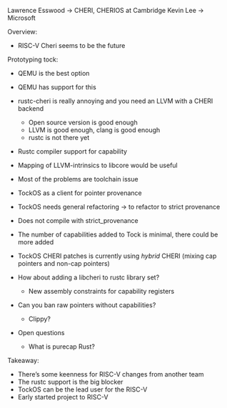 Lawrence Esswood -> CHERI, CHERIOS at Cambridge
Kevin Lee -> Microsoft

Overview:
* RISC-V Cheri seems to be the future

Prototyping tock:
* QEMU is the best option
* QEMU has support for this
* rustc-cheri is really annoying and you need an LLVM with a CHERI backend
  * Open source version is good enough
  * LLVM is good enough, clang is good enough
  * rustc is not there yet
* Rustc compiler support for capability
* Mapping of LLVM-intrinsics to libcore would be useful
* Most of the problems are toolchain issue
* TockOS as a client for pointer provenance

* TockOS needs general refactoring -> to refactor to strict provenance
* Does not compile with strict_provenance
* The number of capabilities added to Tock is minimal, there could be more added
* TockOS CHERI patches is currently using _hybrid_ CHERI (mixing cap pointers and non-cap pointers)
* How about adding a libcheri to rustc library set?
  * New assembly constraints for capability registers
* Can you ban raw pointers without capabilities?
  * Clippy?
* Open questions
  * What is purecap Rust?


Takeaway:
* There’s some keenness for RISC-V changes from another team
* The rustc support is the big blocker
* TockOS can be the lead user for the RISC-V
* Early started project to RISC-V

